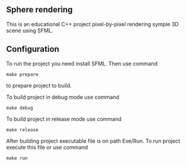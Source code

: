## Sphere rendering ##

This is an educational C++ project pixel-by-pixel rendering symple 3D scene using SFML.

## Configuration ##

To run the project you need install SFML.
Then use command
```
make prepare
```
to prepare project to build.

To build project in debug mode use command
```
make debug
```

To build project in release mode use command
```
make release
```

After building project executable file is on path Exe/Run. To run project execute this file or use command
```
make run
```